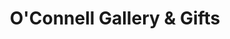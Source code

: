 ---
title: "O'Connell Gallery & Gifts"
url: /depoe-bay/oconnell-gallery-und-gifts/
shop: Andenken
---